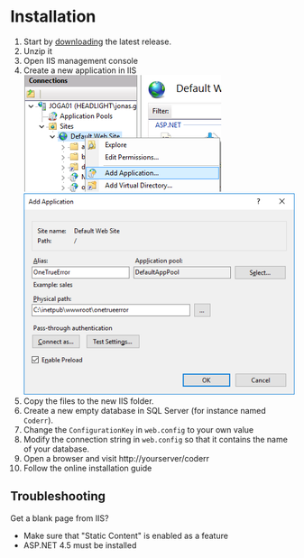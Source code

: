 Installation
==============

1. Start by [downloading](https://github.com/coderrapp/Coderr.Server/releases) the latest release.
2. Unzip it
3. Open IIS management console
4. Create a new application in IIS<br> 
 ![](install-iis-application.png)<br>
 ![](install-iis-new-application-dialog.png)
5. Copy the files to the new IIS folder.
6. Create a new empty database in SQL Server (for instance named `Coderr`).
7. Change the `ConfigurationKey` in `web.config` to your own value
8. Modify the connection string in `web.config` so that it contains the name of your database.
9. Open a browser and visit http://yourserver/coderr
10. Follow the online installation guide


## Troubleshooting

Get a blank page from IIS?

* Make sure that "Static Content" is enabled as a feature
* ASP.NET 4.5 must be installed
